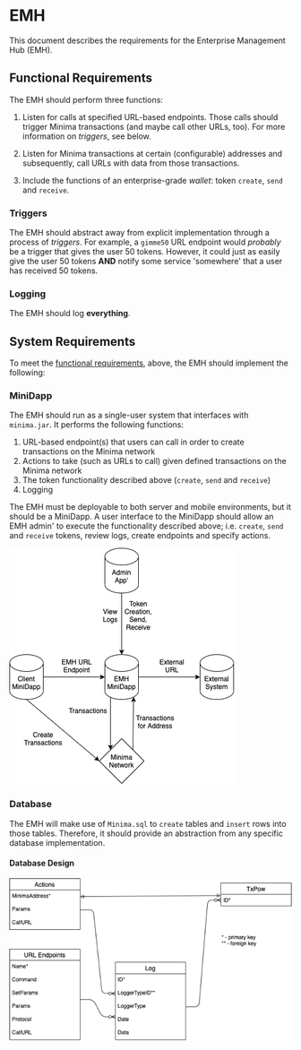 # EMH

This document describes the requirements for the Enterprise Management Hub (EMH).

## Functional Requirements

The EMH should perform three functions:

1. Listen for calls at specified URL-based endpoints. Those calls should trigger Minima transactions (and maybe call other URLs, too). For more information on _triggers_, see below.

2. Listen for Minima transactions at certain (configurable) addresses and subsequently, call URLs with data from those transactions.

3. Include the functions of an enterprise-grade _wallet_: token `create`, `send` and `receive`.

### Triggers

The EMH should abstract away from explicit implementation through a process of _triggers_. For example, a `gimme50` URL endpoint would _probably_ be a trigger that gives the user 50 tokens. However, it could just as easily give the user 50 tokens **AND** notify some service 'somewhere' that a user has received 50 tokens.

### Logging

The EMH should log **everything**.

## System Requirements

To meet the [functional requirements](#functional-requirements), above, the EMH should implement the following:

### MiniDapp

The EMH should run as a single-user system that interfaces with `minima.jar`. It performs the following functions:

1. URL-based endpoint(s) that users can call in order to create transactions on the Minima network
2. Actions to take (such as URLs to call) given defined transactions on the Minima network
3. The token functionality described above (`create`, `send` and `receive`)
4. Logging

The EMH must be deployable to both server and mobile environments, but it should be a MiniDapp. A user interface to the MiniDapp should allow an EMH admin' to execute the functionality described above; i.e. `create`, `send` and `receive` tokens, review logs, create endpoints and specify actions.

![EMH Workflow](./images/flow.png)

### Database

The EMH will make use of `Minima.sql` to `create` tables and `insert` rows into those tables. Therefore, it should provide an abstraction from any specific database implementation.

#### Database Design

![EMH Database Design](./images/dbase.png)
